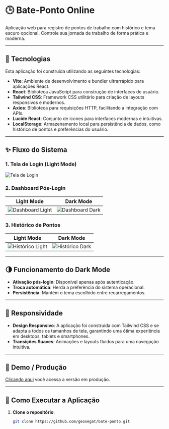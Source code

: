 # 🕒 Bate-Ponto Online

Aplicação web para registro de pontos de trabalho com histórico e tema escuro opcional. Controle sua jornada de trabalho de forma prática e moderna.

---

## 🔧 Tecnologias

Esta aplicação foi construída utilizando as seguintes tecnologias:

- **Vite**: Ambiente de desenvolvimento e bundler ultrarrápido para aplicações React.
- **React**: Biblioteca JavaScript para construção de interfaces de usuário.
- **Tailwind CSS**: Framework CSS utilitário para criação de layouts responsivos e modernos.
- **Axios**: Biblioteca para requisições HTTP, facilitando a integração com APIs.
- **Lucide React**: Conjunto de ícones para interfaces modernas e intuitivas.
- **LocalStorage**: Armazenamento local para persistência de dados, como histórico de pontos e preferências do usuário.

---

## ✨ Fluxo do Sistema

### 1. Tela de Login (Light Mode)

![Tela de Login](https://i.imgur.com/TfalE4G.png) <!-- Adicione o print da tela de login branca -->

### 2. Dashboard Pós-Login

| Light Mode                                          | Dark Mode                                          |
| --------------------------------------------------- | -------------------------------------------------- |
| ![Dashboard Light](https://i.imgur.com/bqnIqRE.png) | ![Dashboard Dark](https://i.imgur.com/7peaHmA.png) |

### 3. Histórico de Pontos

| Light Mode                                          | Dark Mode                                          |
| --------------------------------------------------- | -------------------------------------------------- |
| ![Histórico Light](https://i.imgur.com/Wnq8U7d.png) | ![Histórico Dark](https://i.imgur.com/zlcIhAo.png) |

---

## 🌗 Funcionamento do Dark Mode

- **Ativação pós-login**: Disponível apenas após autenticação.
- **Troca automática**: Herda a preferência do sistema operacional.
- **Persistência**: Mantém o tema escolhido entre recarregamentos.

---

## 📱 Responsividade

- **Design Responsivo**: A aplicação foi construída com Tailwind CSS e se adapta a todos os tamanhos de tela, garantindo uma ótima experiência em desktops, tablets e smartphones.
- **Transições Suaves**: Animações e layouts fluidos para uma navegação intuitiva.

---

## 🚀 Demo / Produção

[Clicando aqui](https://bate-bate-jojo.netlify.app/) você acessa a versão em produção.

---

## 🚀 Como Executar a Aplicação

1. **Clone o repositório**:
   ```bash
   git clone https://github.com/geosegat/bate-ponto.git
   ```
